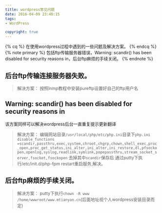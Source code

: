 ```yaml
---
title: wordpress常见问题
date: 2016-04-09 23:40:15
tags: 
- WordPress

copyright: true
---
```

{% cq %} 
在使用wordpress过程中遇到的一些问题及解决方案。
{% endcq %}
{% note primary %} 包括ftp传输服务器错误，Warning: scandir() has been disabled for security reasons in，后台ftp麻烦的手续关闭。
 {% endnote %}
<!--more-->
## 后台ftp传输连接服务器失败。

>解决方案：
按照lnmp教程中安装pureftp设置好自己的ftp用户名
## Warning: scandir() has been disabled for security reasons in
该方案同样可以解决wordpress后台一直重复提示更新翻译

>解决方案：
编辑网站目录`/usr/local/php/etc/php.ini`目录下`php.ini`
`disable_functions =scandir,passthru,exec,system,chroot,chgrp,chown,shell_exec,proc_open,proc_get_status,ini_alter,ini_alter,ini_restore,dl,pfsockopen,openlog,syslog,readlink,symlink,popepassthru,stream_socket_server,fsocket,fsockopen`
去掉其中`scandir`保存后
通过putty下执行/etc/init.d/php-fpm restart重启服务,解决。

## 后台ftp麻烦的手续关闭。

>解决方案：
putty下执行`chown -R www  /home/wwwroot/www.mtianyan.cn`(后面地址视个人wordpress安装目录而定)
 